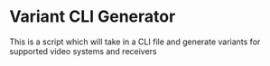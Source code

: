 # Variant CLI Generator
 This is a script which will take in a CLI file and generate variants for supported video systems and receivers

